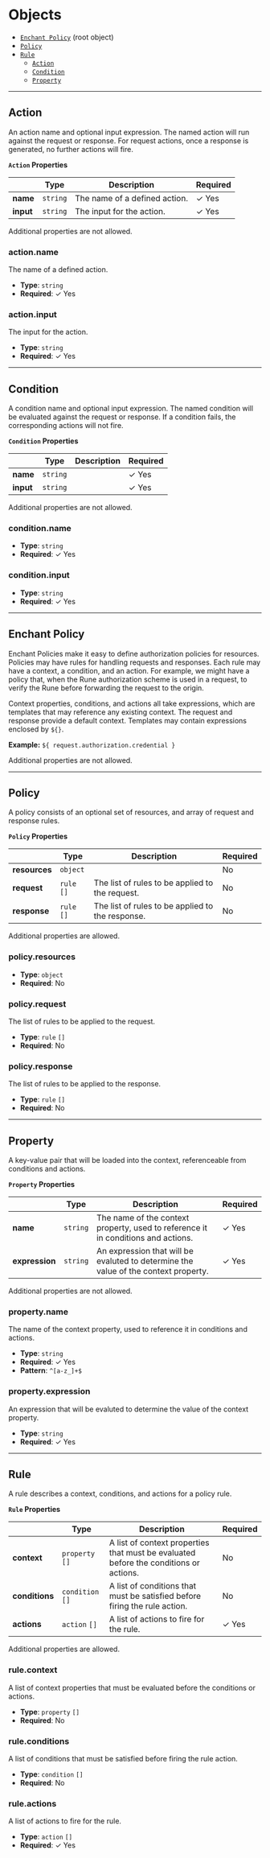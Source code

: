 # Objects
* [`Enchant Policy`](#reference-enchant-policy) (root object)
* [`Policy`](#reference-policy)
* [`Rule`](#reference-rule)
    * [`Action`](#reference-action)
    * [`Condition`](#reference-condition)
    * [`Property`](#reference-property)


---------------------------------------
<a name="reference-action"></a>
## Action

An action name and optional input expression. The named action will run against the request or response. For request actions, once a  response is generated, no further actions will fire.

**`Action` Properties**

|   |Type|Description|Required|
|---|---|---|---|
|**name**|`string`|The name of a defined action.| &#10003; Yes|
|**input**|`string`|The input for the action.| &#10003; Yes|

Additional properties are not allowed.

### action.name

The name of a defined action.

* **Type**: `string`
* **Required**:  &#10003; Yes

### action.input

The input for the action.

* **Type**: `string`
* **Required**:  &#10003; Yes




---------------------------------------
<a name="reference-condition"></a>
## Condition

A condition name and optional input expression. The named condition will be evaluated against the request or response. If a condition fails, the corresponding actions will not fire.

**`Condition` Properties**

|   |Type|Description|Required|
|---|---|---|---|
|**name**|`string`|| &#10003; Yes|
|**input**|`string`|| &#10003; Yes|

Additional properties are not allowed.

### condition.name

* **Type**: `string`
* **Required**:  &#10003; Yes

### condition.input

* **Type**: `string`
* **Required**:  &#10003; Yes




---------------------------------------
<a name="reference-enchant-policy"></a>
## Enchant Policy

Enchant Policies make it easy to define authorization policies for resources. Policies may have rules for handling requests and responses. Each rule may have a context, a condition, and an action. For example, we might have a policy that, when the Rune authorization scheme is used in a request, to verify the Rune before forwarding the request to the origin.

Context properties, conditions, and actions all take expressions, which are templates that may reference any existing context. The request and response provide a default context. Templates may contain expressions enclosed by `${}`.

**Example:** `${ request.authorization.credential }`

Additional properties are not allowed.




---------------------------------------
<a name="reference-policy"></a>
## Policy

A policy consists of an optional set of resources, and array of request and response rules.

**`Policy` Properties**

|   |Type|Description|Required|
|---|---|---|---|
|**resources**|`object`||No|
|**request**|`rule` `[]`|The list of rules to be applied to the request.|No|
|**response**|`rule` `[]`|The list of rules to be applied to the response.|No|

Additional properties are allowed.

### policy.resources

* **Type**: `object`
* **Required**: No

### policy.request

The list of rules to be applied to the request.

* **Type**: `rule` `[]`
* **Required**: No

### policy.response

The list of rules to be applied to the response.

* **Type**: `rule` `[]`
* **Required**: No




---------------------------------------
<a name="reference-property"></a>
## Property

A key-value pair that will be loaded into the context, referenceable from conditions and actions.

**`Property` Properties**

|   |Type|Description|Required|
|---|---|---|---|
|**name**|`string`|The name of the context property, used to reference it in conditions and actions.| &#10003; Yes|
|**expression**|`string`|An expression that will be evaluted to determine the value of the context property.| &#10003; Yes|

Additional properties are not allowed.

### property.name

The name of the context property, used to reference it in conditions and actions.

* **Type**: `string`
* **Required**:  &#10003; Yes
* **Pattern**: `^[a-z_]+$`

### property.expression

An expression that will be evaluted to determine the value of the context property.

* **Type**: `string`
* **Required**:  &#10003; Yes




---------------------------------------
<a name="reference-rule"></a>
## Rule

A rule describes a context, conditions, and actions for a policy rule.

**`Rule` Properties**

|   |Type|Description|Required|
|---|---|---|---|
|**context**|`property` `[]`|A list of context properties that must be evaluated before the conditions or actions.|No|
|**conditions**|`condition` `[]`|A list of conditions that must be satisfied before firing the rule action.|No|
|**actions**|`action` `[]`|A list of actions to fire for the rule.| &#10003; Yes|

Additional properties are allowed.

### rule.context

A list of context properties that must be evaluated before the conditions or actions.

* **Type**: `property` `[]`
* **Required**: No

### rule.conditions

A list of conditions that must be satisfied before firing the rule action.

* **Type**: `condition` `[]`
* **Required**: No

### rule.actions

A list of actions to fire for the rule.

* **Type**: `action` `[]`
* **Required**:  &#10003; Yes


